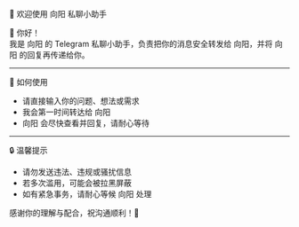  🤖 欢迎使用 向阳 私聊小助手

👋 你好！  
我是 向阳 的 Telegram 私聊小助手，负责把你的消息安全转发给 向阳，并将 向阳 的回复再传递给你。

---

📌 如何使用

- 请直接输入你的问题、想法或需求  
- 我会第一时间转达给 向阳  
- 向阳 会尽快查看并回复，请耐心等待

---

🔒 温馨提示

- 请勿发送违法、违规或骚扰信息
- 若多次滥用，可能会被拉黑屏蔽
- 如有紧急事务，请耐心等候 向阳 处理

感谢你的理解与配合，祝沟通顺利！🙌
